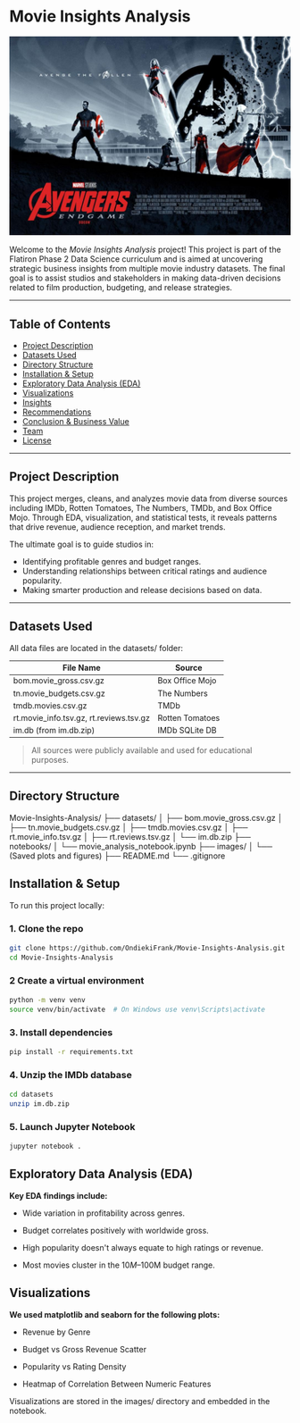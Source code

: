 # Movie Insights Analysis

![Avengers Banner](images/Avanger1.jpeg)

Welcome to the *Movie Insights Analysis* project! This project is part of the Flatiron Phase 2 Data Science curriculum and is aimed at uncovering strategic business insights from multiple movie industry datasets. The final goal is to assist studios and stakeholders in making data-driven decisions related to film production, budgeting, and release strategies.

---

## Table of Contents

- [Project Description](#project-description)
- [Datasets Used](#datasets-used)
- [Directory Structure](#directory-structure)
- [Installation & Setup](#installation--setup)
- [Exploratory Data Analysis (EDA)](#exploratory-data-analysis-eda)
- [Visualizations](#visualizations)
- [Insights](#insights)
- [Recommendations](#recommendations)
- [Conclusion & Business Value](#conclusion--business-value)
- [Team](#team)
- [License](#license)

---

## Project Description

This project merges, cleans, and analyzes movie data from diverse sources including IMDb, Rotten Tomatoes, The Numbers, TMDb, and Box Office Mojo. Through EDA, visualization, and statistical tests, it reveals patterns that drive revenue, audience reception, and market trends.

The ultimate goal is to guide studios in:
- Identifying profitable genres and budget ranges.
- Understanding relationships between critical ratings and audience popularity.
- Making smarter production and release decisions based on data.

---

## Datasets Used

All data files are located in the datasets/ folder:

| File Name | Source |
|----------|--------|
| bom.movie_gross.csv.gz | Box Office Mojo |
| tn.movie_budgets.csv.gz | The Numbers |
| tmdb.movies.csv.gz | TMDb |
| rt.movie_info.tsv.gz, rt.reviews.tsv.gz | Rotten Tomatoes |
| im.db (from im.db.zip) | IMDb SQLite DB |

> All sources were publicly available and used for educational purposes.

---

## Directory Structure

Movie-Insights-Analysis/
├── datasets/
│ ├── bom.movie_gross.csv.gz
│ ├── tn.movie_budgets.csv.gz
│ ├── tmdb.movies.csv.gz
│ ├── rt.movie_info.tsv.gz
│ ├── rt.reviews.tsv.gz
│ └── im.db.zip
├── notebooks/
│ └── movie_analysis_notebook.ipynb
├── images/
│ └── (Saved plots and figures)
├── README.md
└── .gitignore

## Installation & Setup

To run this project locally:

### 1. Clone the repo
```bash
git clone https://github.com/OndiekiFrank/Movie-Insights-Analysis.git
cd Movie-Insights-Analysis
```

### 2 Create a virtual environment
```bash
python -m venv venv
source venv/bin/activate  # On Windows use venv\Scripts\activate
```
### 3. Install dependencies
```bash
pip install -r requirements.txt
```

### 4. Unzip the IMDb database
```bash
cd datasets
unzip im.db.zip
```
### 5. Launch Jupyter Notebook
```bash
jupyter notebook .
```
## Exploratory Data Analysis (EDA)
**Key EDA findings include:**

- Wide variation in profitability across genres.

- Budget correlates positively with worldwide gross.

- High popularity doesn't always equate to high ratings or revenue.

- Most movies cluster in the $10M–$100M budget range.

## Visualizations
**We used matplotlib and seaborn for the following plots:**

- Revenue by Genre

- Budget vs Gross Revenue Scatter

- Popularity vs Rating Density

- Heatmap of Correlation Between Numeric Features

Visualizations are stored in the images/ directory and embedded in the notebook.